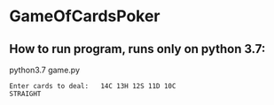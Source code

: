# GameOfCardsPoker

## How to run program, runs only on python 3.7:

python3.7 game.py

    Enter cards to deal:   14C 13H 12S 11D 10C
    STRAIGHT

